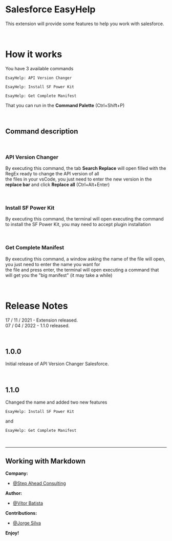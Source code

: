 # Salesforce EasyHelp

This extension will provide some features to help you work with salesforce.

<br>

# How it works

You have 3 available commands

    EsayHelp: API Version Changer

    EsayHelp: Install SF Power Kit

    EsayHelp: Get Complete Manifest


That you can run in the <b>Command Palette</b> (Ctrl+Shift+P)

<br>

## Command description

<br>

### API Version Changer

By executing this command, the tab <b>Search Replace</b> will open filled with the RegEx ready to change the API version of all<br> the files in your vsCode, you just need to enter the new version in the <b>replace bar</b> and click <b>Replace all</b> (Ctrl+Alt+Enter) 

<br>

### Install SF Power Kit

By executing this command, the terminal will open executing the command to install the SF Power Kit, you may need to accept plugin installation

<br>

### Get Complete Manifest

By executing this command, a window asking the name of the file will open, you just need to enter the name you want for<br> the file and press enter, the terminal will open executing a command that will get you the "big manifest" (it may take a while)

<br>

# Release Notes

17 / 11 / 2021 - Extension released.<br>
07 / 04 / 2022 - 1.1.0 released.

<br>

## 1.0.0

Initial release of API Version Changer Salesforce.

<br>

## 1.1.0

Changed the name and added two new features
    
    EsayHelp: Install SF Power Kit

and
    
    EsayHelp: Get Complete Manifest
<br>

-----------------------------------------------------------------------------------------------------------

## Working with Markdown

**Company:**
* [@Step Ahead Consulting](https://stepahead.pt/)

**Author:**
* [@Vítor Batista](https://github.com/vitor-batista/) 

**Contributions:**
* [@Jorge Silva](https://github.com/jcsilvapt/)



**Enjoy!**
